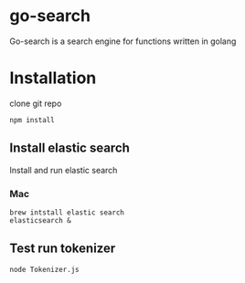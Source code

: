 # go-search
Go-search is a search engine for functions written in golang

# Installation
clone git repo

```
npm install

```

## Install elastic search
Install and run elastic search
### Mac
```
brew intstall elastic search
elasticsearch &

```

## Test run tokenizer
```
node Tokenizer.js

```


